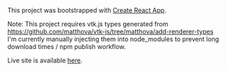 This project was bootstrapped with [Create React App](https://github.com/facebook/create-react-app).

Note: This project requires vtk.js types generated from https://github.com/matthova/vtk-js/tree/matthova/add-renderer-types  
I'm currently manually injecting them into node_modules to prevent long download times / npm publish workflow.

Live site is available [here](hova-labs-vtk-viewer.surge.sh).
